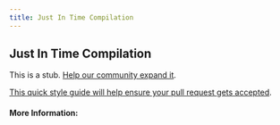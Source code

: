 ```yaml
---
title: Just In Time Compilation
---
```


## Just In Time Compilation

This is a stub. [Help our community expand it](https://github.com/freecodecamp/guides/tree/master/src/pages/articles/computer-science/just-in-time-compilation/index.md).

[This quick style guide will help ensure your pull request gets accepted](https://github.com/freeCodeCamp/guides/blob/master/README.md).

<!-- The article goes here, in GitHub-flavored Markdown. Feel free to add YouTube videos, images, and CodePen/JSBin embeds  -->

#### More Information:
<!-- Please add any articles you think might be helpful to read before writing the article -->


